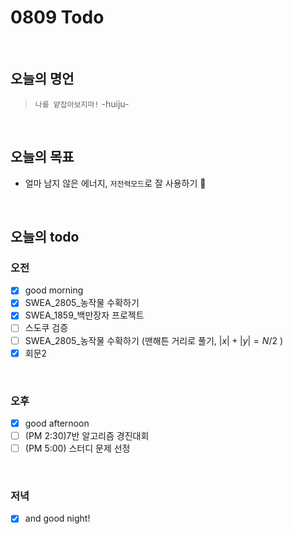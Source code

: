 
# 0809 Todo
<br>

## 오늘의 명언
> `나를 얕잡아보지마!` -huiju-

<br>

## 오늘의 목표
* 얼마 남지 않은 에너지, `저전력모드`로 잘 사용하기 👻

<br>

## 오늘의 todo

### 오전
- [X] good morning
- [X] SWEA_2805_농작물 수확하기 
- [X] SWEA_1859_백만장자 프로젝트
- [ ] 스도쿠 검증
- [ ] SWEA_2805_농작물 수확하기 (맨해튼 거리로 풀기, $\left\vert x \right\vert + \left\vert y \right\vert = N/2$ )
- [X] 회문2

<br>

### 오후
- [X] good afternoon
- [ ] (PM 2:30)7반 알고리즘 경진대회
- [ ] (PM 5:00) 스터디 문제 선정

<br>

### 저녁
- [X] and good night!

